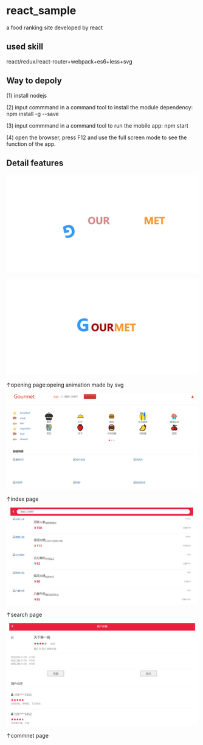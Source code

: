 # react_sample
a food ranking site developed by react

## used skill
react/redux/react-router+webpack+es6+less+svg

## Way to depoly

(1) install nodejs

(2) input commmand in a command tool to install the module dependency: npm install -g --save

(3) input commmand in a command tool to run the mobile app:  npm start

(4) open the browser, press F12 and use the full screen mode to see the function of the app.

## Detail features

![open1](https://github.com/leonoheart/react_sample/blob/master/docs/4.JPG)

![open2](https://github.com/leonoheart/react_sample/blob/master/docs/5.JPG)

↑opening page:opeing animation made by svg

![index](https://github.com/leonoheart/react_sample/blob/master/docs/1.PNG)

↑index page

![search](https://github.com/leonoheart/react_sample/blob/master/docs/2.PNG)

↑search page

![comment](https://github.com/leonoheart/react_sample/blob/master/docs/3.PNG)

↑commnet page














